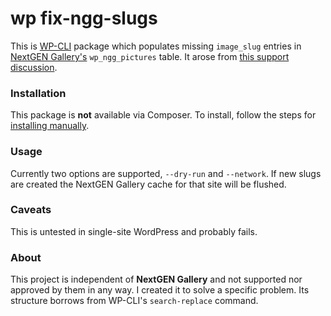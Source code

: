 wp fix-ngg-slugs
================

This is [WP-CLI](http://wp-cli.org/) package which populates missing `image_slug` entries in [NextGEN Gallery's](https://wordpress.org/plugins/nextgen-gallery/) `wp_ngg_pictures` table. It arose from [this support discussion](https://wordpress.org/support/topic/imagebrowser-next-and-prev-buttons-do-nothing-after-update?replies=13).

### Installation
This package is **not** available via Composer. To install, follow the steps for [installing manually](https://github.com/wp-cli/wp-cli/wiki/Community-Packages#installing-a-package-without-composer).

### Usage
Currently two options are supported, `--dry-run` and `--network`. If new slugs are created the NextGEN Gallery cache for that site will be flushed.

### Caveats
This is untested in single-site WordPress and probably fails.

### About
This project is independent of **NextGEN Gallery** and not supported nor approved by them in any way. I created it to solve a specific problem. Its structure borrows from WP-CLI's `search-replace` command.
